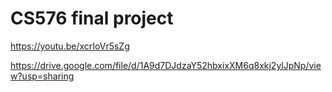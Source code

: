 # CS576 final project
 
https://youtu.be/xcrIoVr5sZg

https://drive.google.com/file/d/1A9d7DJdzaY52hbxixXM6q8xkj2ylJpNp/view?usp=sharing
